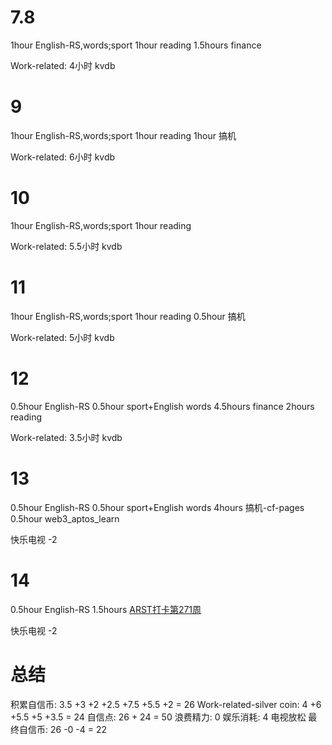 # 7.8
1hour English-RS,words;sport
1hour reading
1.5hours finance

Work-related:
4小时 kvdb

# 9
1hour English-RS,words;sport
1hour reading
1hour 搞机

Work-related:
6小时 kvdb

# 10
1hour English-RS,words;sport
1hour reading

Work-related:
5.5小时 kvdb

# 11
1hour English-RS,words;sport
1hour reading
0.5hour 搞机

Work-related:
5小时 kvdb

# 12
0.5hour English-RS
0.5hour sport+English words
4.5hours finance
2hours reading

Work-related:
3.5小时 kvdb

# 13
0.5hour English-RS
0.5hour sport+English words
4hours 搞机-cf-pages
0.5hour web3_aptos_learn

快乐电视 -2

# 14
0.5hour English-RS
1.5hours [ARST打卡第271周](https://www.wolfdan.cn/arst%E6%89%93%E5%8D%A1%E7%AC%AC271%E5%91%A8/)

快乐电视 -2

# 总结
积累自信币: 3.5 +3 +2 +2.5 +7.5 +5.5 +2 = 26
Work-related-silver coin: 4 +6 +5.5 +5 +3.5 = 24
自信点: 26 + 24 = 50
浪费精力: 0
娱乐消耗: 4 电视放松
最终自信币: 26 -0 -4 = 22
